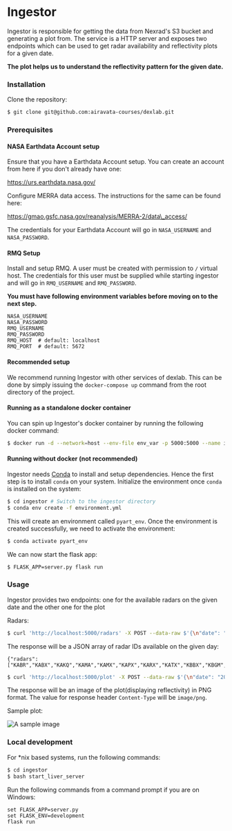 # Ingestor

Ingestor is responsible for getting the data from Nexrad's S3 bucket and generating a plot from. The service is a HTTP server and exposes two endpoints which can be used to get radar availability and reflectivity plots for a given date.

**The plot helps us to understand the reflectivity pattern for the given date.**

### Installation

Clone the repository:

```bash
$ git clone git@github.com:airavata-courses/dexlab.git
```

### Prerequisites

#### NASA Earthdata Account setup

Ensure that you have a Earthdata Account setup. You can create an account from here if you don't already have one:

https://urs.earthdata.nasa.gov/

Configure MERRA data access. The instructions for the same can be found here:

https://gmao.gsfc.nasa.gov/reanalysis/MERRA-2/data\_access/

The credentials for your Earthdata Account will go in `NASA_USERNAME` and `NASA_PASSWORD`.

#### RMQ Setup

Install and setup RMQ. A user must be created with permission to `/` virtual host. The credentials for this user must be supplied while starting ingestor and will go in `RMQ_USERNAME` and `RMQ_PASSWORD`.

**You must have following environment variables before moving on to the next step.**

```
NASA_USERNAME
NASA_PASSWORD
RMQ_USERNAME
RMQ_PASSWORD
RMQ_HOST  # default: localhost
RMQ_PORT  # default: 5672
```

#### Recommended setup

We recommend running Ingestor with other services of dexlab. This can be done by simply issuing the `docker-compose up` command from the root directory of the project.

#### Running as a standalone docker container

You can spin up Ingestor's docker container by running the following docker command:

```bash
$ docker run -d --network=host --env-file env_var -p 5000:5000 --name ing sbmthakur/ingestor
```

#### Running without docker (not recommended)

Ingestor needs [Conda](https://docs.conda.io/projects/conda/en/latest/user-guide/install/index.html) to install and setup dependencies. Hence the first step is to install `conda` on your system. Initialize the environment once `conda` is installed on the system:

```bash
$ cd ingestor # Switch to the ingestor directory
$ conda env create -f environment.yml
```

This will create an environment called `pyart_env`. Once the environment is created successfully, we need to activate the environment:

```bash
$ conda activate pyart_env
```

We can now start the flask app:

```bash
$ FLASK_APP=server.py flask run
```

### Usage

Ingestor provides two endpoints: one for the available radars on the given date and the other one for the plot 

Radars:

```bash
$ curl 'http://localhost:5000/radars' -X POST --data-raw $'{\n"date": "2022-01-01"\n}'
```

The response will be a JSON array of radar IDs available on the given day:

```
{"radars":["KABR","KABX","KAKQ","KAMA","KAMX","KAPX","KARX","KATX","KBBX","KBGM","KBHX","KBIS","KBLX","KBMX","KBOX","KBRO","KBUF","KBYX","KCAE","KCBW","KCBX","KCCX","KCLE","KCLX","KCRP","KCXX","KCYS","KDAX","KDDC","KDFX","KDGX","KDIX","KDLH","KDMX","KDOX","KDTX","KDVN","KDYX","KEAX","KEMX","KEOX","KEPZ","KESX","KEVX","KEWX","KEYX","KFCX","KFDR","KFDX","KFFC","KFSD","KFSX","KFTG","KFWS","KGGW","KGJX","KGLD","KGRB","KGRK","KGRR","KGSP","KGWX","KGYX","KHDX","KHGX","KHNX","KHPX","KHTX","KICT","KICX","KILN","KILX","KIND","KINX","KIWA","KIWX","KJAX","KJGX","KJKL","KLBB","KLCH","KLGX","KLIX","KLNX","KLOT","KLRX","KLSX","KLTX","KLVX","KLWX","KLZK","KMAF","KMAX","KMBX","KMHX","KMKX","KMLB","KMOB","KMPX","KMQT","KMRX","KMSX","KMTX","KMUX","KMVX","KMXX","KNKX","KNQA","KOAX","KOHX","KOKX","KOTX","KPAH","KPBZ","KPDT","KPOE","KPUX","KRAX","KRGX","KRIW","KRLX","KRTX","KSFX","KSGF","KSHV","KSJT","KSOX","KSRX","KTBW","KTFX","KTLH","KTLX","KTWX","KTYX","KUDX","KUEX","KVAX","KVBX","KVNX","KVTX","KVWX","KYUX","PABC","PACG","PAEC","PAHG","PAIH","PAKC","PAPD","PGUA","PHKI","PHKM","PHMO","PHWA","RKJK","RKSG","RODN","TADW","TATL","TBNA","TBOS","TBWI","TCLT","TCMH","TCVG","TDAL","TDAY","TDCA","TDEN","TDFW","TDTW","TEWR","TFLL","THOU","TIAD","TIAH","TICH","TIDS","TJFK","TLAS","TLVE","TMCI","TMCO","TMEM","TMKE","TMSP","TMSY","TOKC","TORD","TPBI","TPHL","TPHX","TPIT","TRDU","TSDF","TSLC","TSTL","TTPA","TTUL"]}
```

```bash
$ curl 'http://localhost:5000/plot' -X POST --data-raw $'{\n"date": "2022-01-01",\n"radar": "KAMA"\n}'
```

The response will be an image of the plot(displaying reflectivity) in PNG format. The value for response header `Content-Type` will be `image/png`.

Sample plot:

![A sample image](./sample_plot.png)

### Local development

For \*nix based systems, run the following commands:

```bash
$ cd ingestor
$ bash start_liver_server
```

Run the following commands from a command prompt if you are on Windows:

```
set FLASK_APP=server.py
set FLASK_ENV=development
flask run
```
